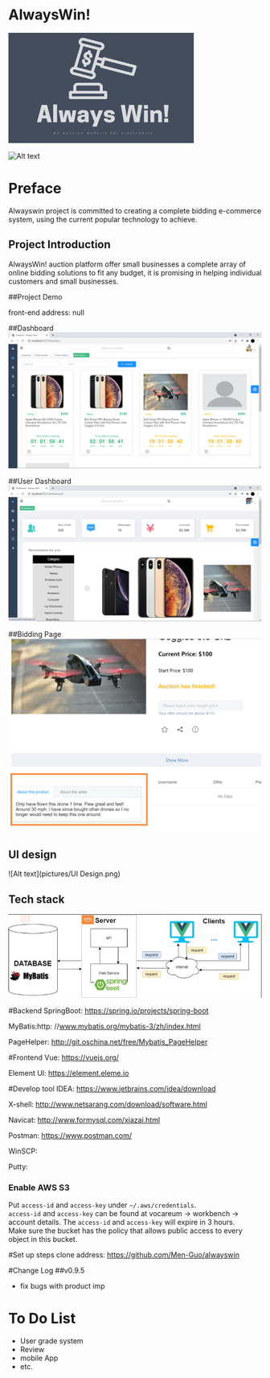 # AlwaysWin!

![Alt text](pictures/Alwayswin_logo.png) 

![Alt text](https://img.shields.io/appveyor/build/gruntjs/grunt) 


# Preface
Alwayswin project is committed to creating a complete bidding e-commerce system, using the current popular technology to achieve.

## Project Introduction
AlwaysWin! auction platform offer small businesses a complete array of online bidding solutions to fit any budget, it is promising   in helping individual customers and small businesses.

##Project Demo

front-end address: null

##Dashboard
![Alt text](pictures/demo1.png)

##User Dashboard
![Alt text](pictures/demo2.png)

##Bidding Page
![Alt text](pictures/demo3.png)



## UI design
![Alt text](pictures/UI Design.png)



## Tech stack
![Alt text](pictures/tech.png)

#Backend
SpringBoot: https://spring.io/projects/spring-boot

MyBatis:http: //www.mybatis.org/mybatis-3/zh/index.html

PageHelper: http://git.oschina.net/free/Mybatis_PageHelper

#Frontend
Vue: https://vuejs.org/

Element UI: https://element.eleme.io

#Develop tool
IDEA: 	https://www.jetbrains.com/idea/download

X-shell: http://www.netsarang.com/download/software.html

Navicat: http://www.formysql.com/xiazai.html

Postman: https://www.postman.com/

WinSCP:

Putty: 
### Enable AWS S3
Put `access-id` and `access-key` under `~/.aws/credentials`.   
`access-id` and `access-key` can be found at vocareum -> workbench -> account details.
The `access-id` and `access-key` will expire in 3 hours.  
Make sure the bucket has the policy that allows public access to every object in this
bucket.

#Set up steps
clone address: https://github.com/Men-Guo/alwayswin

#Change Log
##v0.9.5 
* fix bugs with product imp

# To Do List
* User grade system
* Review
* mobile App
* etc.